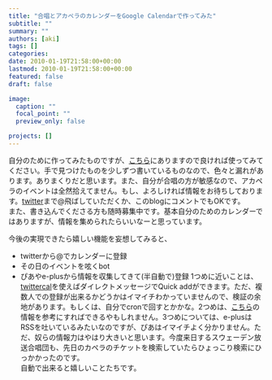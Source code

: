 ```yaml
---
title: "合唱とアカペラのカレンダーをGoogle Calendarで作ってみた"
subtitle: ""
summary: ""
authors: [aki]
tags: []
categories: 
date: 2010-01-19T21:58:00+00:00
lastmod: 2010-01-19T21:58:00+00:00
featured: false
draft: false

image:
  caption: ""
  focal_point: ""
  preview_only: false

projects: []
---
```

自分のために作ってみたものですが、[こちら](http://www.google.com/calendar/embed?src=YWNhcHBlbGxhLmV2ZW50QGdtYWlsLmNvbQ)にありますので良ければ使ってみてください。手で見つけたものを少しずつ書いているものなので、色々と漏れがあります。ありまくりだと思います。また、自分が合唱の方が敏感なので、アカペラのイベントは全然拾えてません。もし、よろしければ情報をお待ちしております。[twitter](http://twitter.com/chezou)まで@飛ばしていただくか、このblogにコメントでもOKです。  
また、書き込んでくださる方も随時募集中です。基本自分のためのカレンダーではありますが、情報を集められたらいいなーと思っています。

今後の実現できたら嬉しい機能を妄想してみると、

- twitterから@でカレンダーに登録
- その日のイベントを呟くbot
- ぴあやe-plusから情報を収集してきて(半自動で)登録
1つめに近いことは、[twittercal](http://twittercal.com/)を使えばダイレクトメッセージでQuick addができます。ただ、複数人での登録が出来るかどうかはイマイチわかっていませんので、検証の余地があります。もしくは、自分でcronで回すとかかな。2つめは、[こちら](http://blog.hachikobrass.com/2009/11/googletwitterxrea.html)の情報を参考にすればできるやもしれません。3つめについては、e-plusはRSSを吐いているみたいなのですが、ぴあはイマイチよく分かりません。ただ、奴らの情報力はやはり大きいと思います。今度来日するスウェーデン放送合唱団も、先日のカペラのチケットを検索していたらひょっこり検索にひっかかったのです。  
自動で出来ると嬉しいことたちです。
